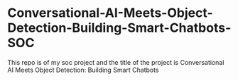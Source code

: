 # Conversational-AI-Meets-Object-Detection-Building-Smart-Chatbots-SOC
This repo is of my soc project and the title of the project is Conversational AI Meets Object Detection: Building Smart Chatbots
